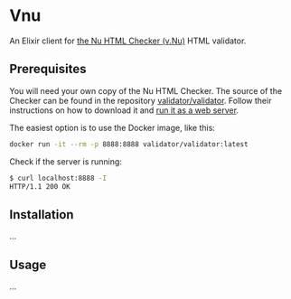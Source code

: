 # Vnu

An Elixir client for [the Nu HTML Checker (v.Nu)](https://validator.w3.org/nu/) HTML validator.

## Prerequisites

You will need your own copy of the Nu HTML Checker.
The source of the Checker can be found in the repository [validator/validator](https://github.com/validator/validator).
Follow their instructions on how to download it and [run it as a web server](https://github.com/validator/validator#standalone-web-server).

The easiest option is to use the Docker image, like this:
```bash
docker run -it --rm -p 8888:8888 validator/validator:latest
```

Check if the server is running:
```bash
$ curl localhost:8888 -I
HTTP/1.1 200 OK
```

## Installation

...

## Usage

...

